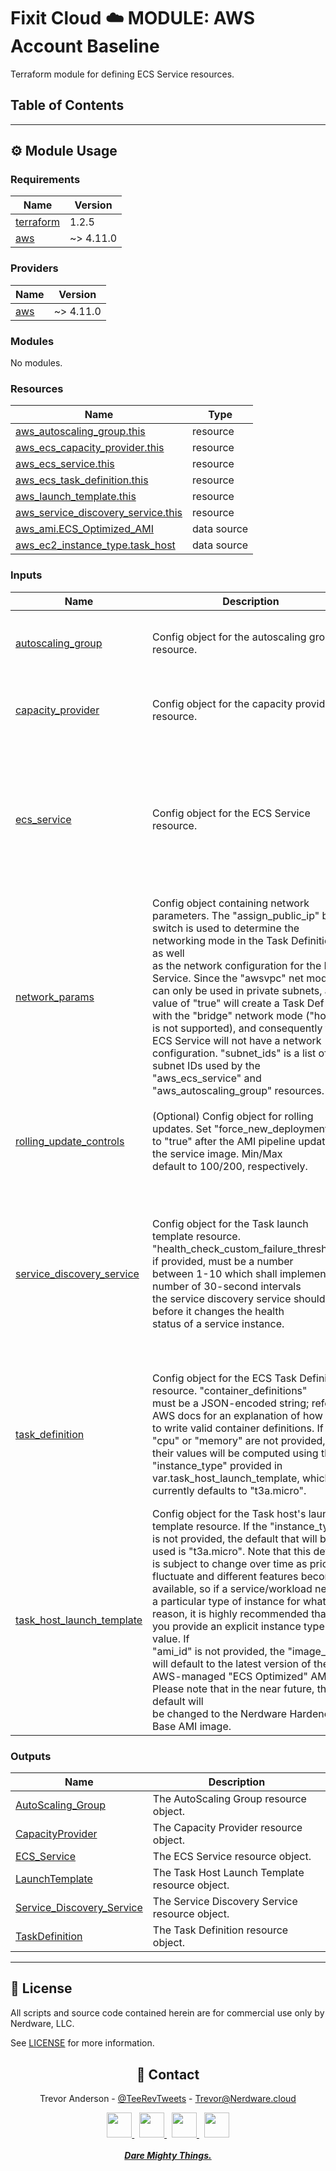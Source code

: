<h1> Fixit Cloud ☁️ MODULE: AWS Account Baseline</h1>

Terraform module for defining ECS Service resources.

<h2>Table of Contents</h2>

<!-- BEGINNING OF PRE-COMMIT-TERRAFORM DOCS HOOK -->
<!-- prettier-ignore-start -->

---

## ⚙️ Module Usage

### Requirements

| Name | Version |
|------|---------|
| <a name="requirement_terraform"></a> [terraform](#requirement\_terraform) | 1.2.5 |
| <a name="requirement_aws"></a> [aws](#requirement\_aws) | ~> 4.11.0 |

### Providers

| Name | Version |
|------|---------|
| <a name="provider_aws"></a> [aws](#provider\_aws) | ~> 4.11.0 |

### Modules

No modules.

### Resources

| Name | Type |
|------|------|
| [aws_autoscaling_group.this](https://registry.terraform.io/providers/hashicorp/aws/latest/docs/resources/autoscaling_group) | resource |
| [aws_ecs_capacity_provider.this](https://registry.terraform.io/providers/hashicorp/aws/latest/docs/resources/ecs_capacity_provider) | resource |
| [aws_ecs_service.this](https://registry.terraform.io/providers/hashicorp/aws/latest/docs/resources/ecs_service) | resource |
| [aws_ecs_task_definition.this](https://registry.terraform.io/providers/hashicorp/aws/latest/docs/resources/ecs_task_definition) | resource |
| [aws_launch_template.this](https://registry.terraform.io/providers/hashicorp/aws/latest/docs/resources/launch_template) | resource |
| [aws_service_discovery_service.this](https://registry.terraform.io/providers/hashicorp/aws/latest/docs/resources/service_discovery_service) | resource |
| [aws_ami.ECS_Optimized_AMI](https://registry.terraform.io/providers/hashicorp/aws/latest/docs/data-sources/ami) | data source |
| [aws_ec2_instance_type.task_host](https://registry.terraform.io/providers/hashicorp/aws/latest/docs/data-sources/ec2_instance_type) | data source |

### Inputs

| Name | Description | Type | Default | Required |
|------|-------------|------|---------|:--------:|
| <a name="input_autoscaling_group"></a> [autoscaling\_group](#input\_autoscaling\_group) | Config object for the autoscaling group resource. | <pre>object({<br>    name = string<br>    tags = optional(map(string))<br>  })</pre> | n/a | yes |
| <a name="input_capacity_provider"></a> [capacity\_provider](#input\_capacity\_provider) | Config object for the capacity provider resource. | <pre>object({<br>    name = string<br>    tags = optional(map(string))<br>  })</pre> | n/a | yes |
| <a name="input_ecs_service"></a> [ecs\_service](#input\_ecs\_service) | Config object for the ECS Service resource. | <pre>object({<br>    name            = string<br>    ecs_cluster_arn = string<br>    instance_count = object({<br>      min     = number<br>      desired = number<br>      max     = number<br>    })<br>    enable_ecs_exec = optional(bool)<br>    tags            = optional(map(string))<br>  })</pre> | n/a | yes |
| <a name="input_network_params"></a> [network\_params](#input\_network\_params) | Config object containing network parameters. The "assign\_public\_ip" bool<br>switch is used to determine the networking mode in the Task Definition as well<br>as the network configuration for the ECS Service. Since the "awsvpc" net mode<br>can only be used in private subnets, a value of "true" will create a Task Def<br>with the "bridge" network mode ("host" is not supported), and consequently the<br>ECS Service will not have a network configuration. "subnet\_ids" is a list of<br>subnet IDs used by the "aws\_ecs\_service" and "aws\_autoscaling\_group" resources. | <pre>object({<br>    assign_public_ip   = bool<br>    subnet_ids         = list(string)<br>    security_group_ids = list(string)<br>  })</pre> | n/a | yes |
| <a name="input_rolling_update_controls"></a> [rolling\_update\_controls](#input\_rolling\_update\_controls) | (Optional) Config object for rolling updates. Set "force\_new\_deployment"<br>to "true" after the AMI pipeline updates the service image. Min/Max<br>default to 100/200, respectively. | <pre>object({<br>    force_new_deployment               = bool<br>    deployment_minimum_healthy_percent = optional(number)<br>    deployment_maximum_percent         = optional(number)<br>  })</pre> | `null` | no |
| <a name="input_service_discovery_service"></a> [service\_discovery\_service](#input\_service\_discovery\_service) | Config object for the Task launch template resource.<br>"health\_check\_custom\_failure\_threshold", if provided, must be a number<br>between 1-10 which shall implement the number of 30-second intervals<br>the service discovery service should wait before it changes the health<br>status of a service instance. | <pre>object({<br>    name = string<br>    dns_config = optional(object({<br>      namespace_id = string<br>      dns_records = set(object({<br>        type = string # DNS record type, e.g. "A"<br>        ttl  = number # num seconds TTL<br>      }))<br>    }))<br>    health_check_custom_failure_threshold = optional(number)<br>    tags                                  = optional(map(string))<br>  })</pre> | n/a | yes |
| <a name="input_task_definition"></a> [task\_definition](#input\_task\_definition) | Config object for the ECS Task Definition resource. "container\_definitions"<br>must be a JSON-encoded string; refer to AWS docs for an explanation of how<br>to write valid container definitions. If "cpu" or "memory" are not provided,<br>their values will be computed using the "instance\_type" provided in<br>var.task\_host\_launch\_template, which currently defaults to "t3a.micro". | <pre>object({<br>    name                    = string<br>    cpu                     = optional(number)<br>    memory                  = optional(number)<br>    task_execution_role_arn = string # Used to start containers<br>    task_role_arn           = string # Used to access AWS resources during runtime<br>    container_definitions   = string<br>    tags                    = optional(map(string))<br>  })</pre> | n/a | yes |
| <a name="input_task_host_launch_template"></a> [task\_host\_launch\_template](#input\_task\_host\_launch\_template) | Config object for the Task host's launch template resource. If the "instance\_type"<br>is not provided, the default that will be used is "t3a.micro". Note that this default<br>is subject to change over time as prices fluctuate and different features become<br>available, so if a service/workload needs a particular type of instance for whatever<br>reason, it is highly recommended that you provide an explicit instance type value. If<br>"ami\_id" is not provided, the "image\_id" will default to the latest version of the<br>AWS-managed "ECS Optimized" AMI. Please note that in the near future, the default will<br>be changed to the Nerdware Hardened Base AMI image. | <pre>object({<br>    name                          = string<br>    description                   = optional(string)<br>    should_update_default_version = optional(bool) # Default: true<br>    instance_type                 = optional(string)<br>    ami_id                        = optional(string)<br>    user_data                     = optional(string)<br>    tags                          = optional(map(string))<br>  })</pre> | n/a | yes |

### Outputs

| Name | Description |
|------|-------------|
| <a name="output_AutoScaling_Group"></a> [AutoScaling\_Group](#output\_AutoScaling\_Group) | The AutoScaling Group resource object. |
| <a name="output_CapacityProvider"></a> [CapacityProvider](#output\_CapacityProvider) | The Capacity Provider resource object. |
| <a name="output_ECS_Service"></a> [ECS\_Service](#output\_ECS\_Service) | The ECS Service resource object. |
| <a name="output_LaunchTemplate"></a> [LaunchTemplate](#output\_LaunchTemplate) | The Task Host Launch Template resource object. |
| <a name="output_Service_Discovery_Service"></a> [Service\_Discovery\_Service](#output\_Service\_Discovery\_Service) | The Service Discovery Service resource object. |
| <a name="output_TaskDefinition"></a> [TaskDefinition](#output\_TaskDefinition) | The Task Definition resource object. |

---

## 📝 License

All scripts and source code contained herein are for commercial use only by Nerdware, LLC.

See [LICENSE](/LICENSE) for more information.

<div align="center" style="margin-top:30px;">

## 💬 Contact

Trevor Anderson - [@TeeRevTweets](https://twitter.com/teerevtweets) - [Trevor@Nerdware.cloud](mailto:trevor@nerdware.cloud)

  <a href="https://www.youtube.com/channel/UCguSCK_j1obMVXvv-DUS3ng">
    <img src="/.github/assets/YouTube\_icon\_circle.svg" height="40" />
  </a>
  &nbsp;
  <a href="https://www.linkedin.com/in/meet-trevor-anderson/">
    <img src="/.github/assets/LinkedIn\_icon\_circle.svg" height="40" />
  </a>
  &nbsp;
  <a href="https://twitter.com/TeeRevTweets">
    <img src="/.github/assets/Twitter\_icon\_circle.svg" height="40" />
  </a>
  &nbsp;
  <a href="mailto:trevor@nerdware.cloud">
    <img src="/.github/assets/email\_icon\_circle.svg" height="40" />
  </a>
  <br><br>

  <a href="https://daremightythings.co/">
    <strong><i>Dare Mighty Things.</i></strong>
  </a>

</div>
<!-- prettier-ignore-end -->
<!-- END OF PRE-COMMIT-TERRAFORM DOCS HOOK -->
